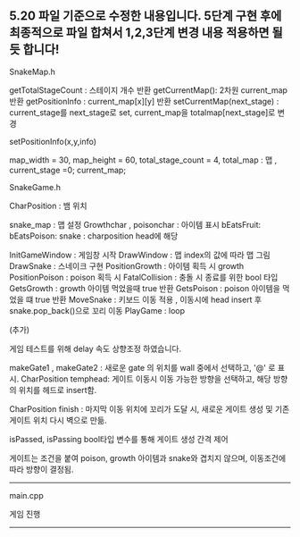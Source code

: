 5.20 파일 기준으로 수정한 내용입니다.
5단계 구현 후에 최종적으로 파일 합쳐서
1,2,3단계 변경 내용 적용하면 될듯 합니다!
-----------------------------------------------------------------------------


SnakeMap.h

getTotalStageCount : 스테이지 개수 반환
getCurrentMap(): 2차원 current_map 반환
getPositionInfo : current_map[x][y] 반환
setCurrentMap(next_stage) : current_stage를 next_stage로 set, current_map을 totalmap[next_stage]로 변경

setPositionInfo(x,y,info) 

map_width = 30, map_height = 60, total_stage_count = 4, total_map : 맵 , current_stage =0; current_map;


SnakeGame.h

CharPosition : 뱀 위치

snake_map : 맵 설정
Growthchar , poisonchar : 아이템 표시
bEatsFruit:
bEatsPoison:
snake : charposition head에 해당

InitGameWindow : 게임창 시작
DrawWindow : 맵 index의 값에 따라 맵 그림
DrawSnake : 스네이크 구현
PositionGrowth : 아이템 획득 시 growth
PositionPoison : poison 획득 시
FatalCollision : 충돌 시 종료를 위한 bool 타입
GetsGrowth : growth 아이템 먹었을때 true 반환
GetsPoison : poison 아이템을 먹었을 떄 true 반환
MoveSnake : 키보드 이동 적용 , 이동시에 head insert 후 snake.pop_back()으로 꼬리 이동
PlayGame : loop




(추가)

게임 테스트를 위해 delay 속도 상향조정 하였습니다.

makeGate1 , makeGate2 : 새로운 gate 의 위치를 wall 중에서 선택하고, '@' 로 표시.
CharPosition temphead: 게이트 이동시 이동 가능한 방향을 선택하고, 해당 방향의 위치를 헤드로 insert함.

CharPosition finish : 마지막 이동 위치에 꼬리가 도달 시, 새로운 게이트 생성 및 기존 게이트 위치 다시 벽으로 만듦.

isPassed, isPassing bool타입 변수를 통해 게이트 생성 간격 제어

게이트는 조건을 붙여 poison, growth 아이템과 snake와 겹치지 않으며, 이동조건에 따라 방향이 결정됨.




------------------------------------------------------------------

main.cpp

게임 진행

----------------------------------------------------------

